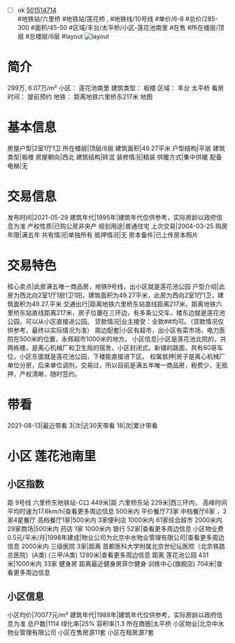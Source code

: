 - [ ] ok [501514714](https://bj.5i5j.com/ershoufang/501514714.html)  
 #地铁站/六里桥 #地铁站/莲花桥 ,  #地铁线/10号线
#单价/6-8 #总价/285-300 #面积/45-50   #区域/丰台/太平桥/小区-莲花池南里 #在售 #所在楼层/顶层 #总楼层/6层 #layout 
![layout](http://image2a.5i5j.com/bdir/layout/cb9306626b97492e8d19740ca4b8ece5.jpg_P5.jpg) 
# 简介 
 299万,  6.07万/m² 
小区： 莲花池南里
建筑类型： 板楼
区域： 丰台 太平桥
看房时间： 提前预约
地铁： 距离地铁六里桥东217米 地图
# 基本信息 
 房屋户型|2室1厅1卫
所在楼层|顶层/6层
建筑面积|49.27平米
户型结构|平层
建筑类型|板楼
房屋朝向|西北
建筑结构|砖混
装修情况|精装
供暖方式|集中供暖
配备电梯|无
# 交易信息 
 发布时间|2021-05-29
建筑年代|1995年|建筑年代仅供参考，实际房龄以政府信息为准
产权性质|已购公房非央产
规划用途|普通住宅
上次交易|2004-03-25
购房年限|满五年
共有情况|单独所有
抵押情况|无
房本备件|已上传房本照片
# 交易特色 
 核心卖点|此房满五唯一商品房，地铁9号线，出小区就是莲花池公园
户型介绍|此房为西北向2室1厅1厨1卫1阳，建筑面积为49.27平米，此房为西向2室1厅1卫，建筑面积为49.27.平米
交通出行|距离地铁六里桥东站直线距离217米，距离地铁六里桥东站直线距离217米，房子位置在三环边，有多条公交车，楼东边就是莲花池公园，可以从小区直接进公园。
贷款情况|业主接受：全款##均可。（贷款情况仅供参考，最终以实际情况为准）
周边配套|小区有超市，出小区有菜市场，电力医院在500米的位置，永辉超市1000米的地方。
小区信息|小区是莲花池北院的，共两栋楼，是离心机械厂和卫生局的宿舍，小区封闭式，新铺的路面，共有60哥车位，小区东面就是莲花池公园，下楼能直接进下区。
权属抵押|房子是离心机械厂单位分房，后来单位调剂，交易过，所以目前是满五年唯一商品房，税费少，无抵押，产权清晰，随时签约。
# 带看 
 2021-08-13|最近带看	 3|次|近30天带看	 18|次|累计带看
# 小区 莲花池南里
## 小区指数 
 距 9号线 六里桥东地铁站-C口 449米|距 六里桥东站 229米|西三环内， 高峰时间平均时速为17.6km/h|查看更多周边信息
500米内 平价餐厅73家
中档餐厅6家 ，2家4星餐厅
高档餐厅1家|500米内 3家便利店
1000米内 61家综合超市
2000米内 29家商场|500米内 药店 1家
1000米内 银行 52家|查看更多周边信息
小区物业费0.5元/平米/月|1998年建成|物业公司为北京中水物业管理有限公司|查看更多周边信息
2000米内 三级医院 3家|距离 首都医科大学附属北京世纪坛医院（北京铁路总医院）(A类) (三甲/A类) 1280米|查看更多周边信息
距离 莲花池公园 431米|1000米内 33家 健身房
距离最近健身房菲尔健身 训练中心(旗舰店) 704米|查看更多周边信息
## 小区信息 
 小区均价|70077元/m²
建筑年代|1988年|建筑年代仅供参考，实际房龄以政府信息为准
总户数|1114
绿化率|25%
容积率|1.3
所在商圈|太平桥
小区物业|北京中水物业管理有限公司
小区在售房源11套
小区在租房源7套
